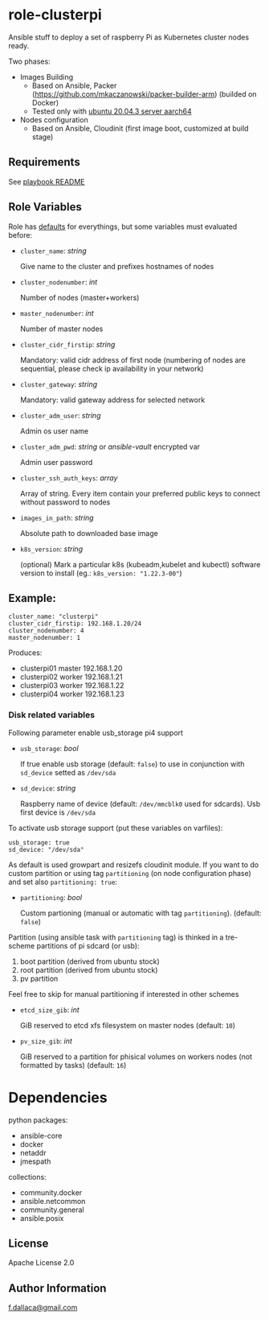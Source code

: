 # **role-clusterpi**

Ansible stuff to deploy a set of raspberry Pi as Kubernetes cluster nodes ready.

Two phases:
- Images Building
  - Based on Ansible, Packer (https://github.com/mkaczanowski/packer-builder-arm) (builded on Docker)
  - Tested only with [ubuntu 20.04.3 server aarch64](https://ubuntu.com/download/raspberry-pi/thank-you?version=20.04.3&architecture=server-arm64+raspi)
- Nodes configuration
  - Based on Ansible, Cloudinit (first image boot, customized at build stage)


## Requirements

See [playbook README](../../README.md#Requirements)

## Role Variables

Role has [defaults](defaults/main.yml) for everythings, but some variables must evaluated before:
- `cluster_name`: _string_

  Give name to the cluster and prefixes hostnames of nodes

- `cluster_nodenumber`: _int_

  Number of nodes (master+workers)

- `master_nodenumber`: _int_
  
  Number of master nodes
  
- `cluster_cidr_firstip`: _string_
  
  Mandatory: valid cidr address of first node (numbering of nodes are sequential, please check ip availability in your network)
  
- `cluster_gateway`: _string_
  
  Mandatory: valid gateway address for selected network

- `cluster_adm_user`: _string_
  
  Admin os user name

- `cluster_adm_pwd`: _string_ or _ansible-vault_ encrypted var
  
  Admin user password
  
- `cluster_ssh_auth_keys`: _array_
  
  Array of string. Every item contain your preferred public keys to connect without password to nodes
  
- `images_in_path`: _string_
  
  Absolute path to downloaded base image

- `k8s_version`: _string_
  
  (optional) Mark a particular k8s (kubeadm,kubelet and kubectl) software version to install (eg.: `k8s_version: "1.22.3-00"`)

Example:
---

```
cluster_name: "clusterpi"
cluster_cidr_firstip: 192.168.1.20/24
cluster_nodenumber: 4
master_nodenumber: 1
```
Produces: 
- clusterpi01
  master
  192.168.1.20
- clusterpi02
  worker
  192.168.1.21
- clusterpi03
  worker
  192.168.1.22
- clusterpi04
  worker
  192.168.1.23


### Disk related variables

Following parameter enable usb_storage pi4 support
- `usb_storage`: _bool_
  
  If true enable usb storage (default: `false`) to use in conjunction with `sd_device` setted as `/dev/sda`

- `sd_device`: _string_
  
  Raspberry name of device (default: `/dev/mmcblk0` used for sdcards). Usb first device is `/dev/sda`

To activate usb storage support (put these variables on varfiles):
```
usb_storage: true
sd_device: "/dev/sda"
```

As default is used growpart and resizefs cloudinit module. If you want to do custom partition or using tag `partitioning` (on node configuration phase) and set also `partitioning: true`:

- `partitioning`: _bool_
   
   Custom partioning (manual or automatic with tag `partitioning`). (default: `false`)

Partition (using ansible task with `partitioning` tag) is thinked in a tre-scheme partitions of pi sdcard (or usb):
1. boot partition (derived from ubuntu stock)
2. root partition (derived from ubuntu stock)
3. pv partition

Feel free to skip for manual partitioning if interested in other schemes

- `etcd_size_gib`: _int_
  
  GiB reserved to etcd xfs filesystem on master nodes (default: `10`)

- `pv_size_gib`: _int_
  
  GiB reserved to a partition for phisical volumes on workers nodes (not formatted by tasks) (default: `16`)

Dependencies
===

python packages:
- ansible-core
- docker
- netaddr
- jmespath

collections:
  - community.docker
  - ansible.netcommon
  - community.general
  - ansible.posix


License
-------

Apache License 2.0

Author Information
------------------

f.dallaca@gmail.com
